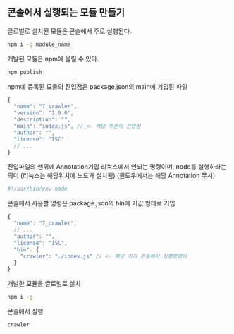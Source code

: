 ## 콘솔에서 실행되는 모듈 만들기
글로벌로 설치된 모듈은 콘솔에서 주로 실행된다.
~~~bash
npm i -g module_name
~~~

개발된 모듈은 npm에 올릴 수 있다.
~~~bash
npm publish
~~~
npm에 등록된 모듈의 진입점은 package.json의 main에 기입된 파일
~~~js
{
  "name": "7_crawler",
  "version": "1.0.0",
  "description": "",
  "main": "index.js", // <- 해당 부분이 진입점
  "author": "",
  "license": "ISC"
  // ...
}
~~~
진입파일의 맨위에 Annotation기입
리눅스에서 인되는 명령이며, node를 실행하라는 의미
(리눅스는 해당위치에 노드가 설치됨)
(윈도우에서는 해당 Annotation 무시)
~~~js
#!/usr/bin/env node
~~~
콘솔에서 사용할 명령은 package.json의 bin에 키값 형태로 기입
~~~js
{
  "name": "7_crawler",
  // ...
  "author": "",
  "license": "ISC",
  "bin": {
    "crawler": "./index.js" // <- 해당 키가 콘솔에서 실행명령어
  }
}
~~~
개발한 모듈을 글로벌로 설치
~~~bash
npm i -g
~~~
콘솔에서 실행
~~~bash
crawler
~~~
